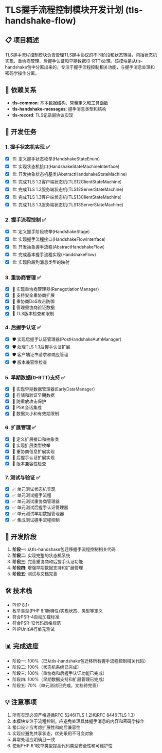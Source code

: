 # TLS握手流程控制模块开发计划 (tls-handshake-flow)

## 📋 项目概述

TLS握手流程控制模块负责管理TLS握手协议的不同阶段和状态转换，包括状态机实现、重协商管理、后握手认证和早期数据(0-RTT)处理。该模块是从tls-handshake包中分离出来的，专注于握手流程控制相关功能，与握手消息处理和密码学操作分离。

## 🔄 依赖关系

- **tls-common**: 基本数据结构、常量定义和工具函数
- **tls-handshake-messages**: 握手消息类型和结构
- **tls-record**: TLS记录层协议实现

## 🚀 开发任务

### 1. 握手状态机实现 ✅

- [x] 🏗️ 定义握手状态枚举(HandshakeStateEnum)
- [x] 🏗️ 实现状态机接口(HandshakeStateMachineInterface) 
- [x] 🏗️ 开发抽象状态机基类(AbstractHandshakeStateMachine)
- [x] 🏗️ 完成TLS 1.2客户端状态机(TLS12ClientStateMachine)
- [x] 🏗️ 完成TLS 1.2服务端状态机(TLS12ServerStateMachine)
- [x] 🏗️ 完成TLS 1.3客户端状态机(TLS13ClientStateMachine)
- [x] 🏗️ 完成TLS 1.3服务端状态机(TLS13ServerStateMachine)

### 2. 握手流程控制 ✅

- [x] 🏗️ 定义握手阶段枚举(HandshakeStage)
- [x] 🏗️ 实现握手流程接口(HandshakeFlowInterface)
- [x] 🏗️ 开发抽象握手流程(AbstractHandshakeFlow)
- [x] 🏗️ 完成基本握手流程实现(HandshakeFlow)
- [x] 🏗️ 实现阶段到消息类型的映射

### 3. 重协商管理 ✅

- [x] 🔁 实现重协商管理器(RenegotiationManager)
- [x] 🔁 支持安全重协商扩展
- [x] 🔁 重协商DoS攻击防御
- [x] 🔁 管理重协商验证数据
- [x] 🔁 TLS版本检查和限制

### 4. 后握手认证 ✅

- [x] 🛡️ 实现后握手认证管理器(PostHandshakeAuthManager)
- [x] 🛡️ 处理TLS 1.3后握手认证扩展
- [x] 🛡️ 客户端证书请求和响应管理
- [x] 🛡️ 版本兼容性检查

### 5. 早期数据(0-RTT)支持 ✅

- [x] 🚀 实现早期数据管理器(EarlyDataManager)
- [x] 🚀 存储和验证早期数据
- [x] 🚀 防重放攻击保护
- [x] 🚀 PSK会话集成
- [x] 🚀 数据大小和有效期限制

### 6. 扩展管理 ✅

- [x] 🧩 定义扩展接口和抽象类
- [x] 🧩 实现扩展类型枚举
- [x] 🧩 重协商信息扩展实现
- [x] 🧩 后握手认证扩展实现
- [x] 🧩 版本兼容性检查

### 7. 测试与验证 ✅

- [x] ✅ 单元测试状态机实现
- [x] ✅ 单元测试握手流程
- [x] ✅ 单元测试重协商管理器
- [x] ✅ 单元测试后握手认证管理器
- [x] ✅ 单元测试早期数据管理器
- [x] ✅ 集成测试握手流程控制

## 📅 开发阶段

1. **阶段一**: 从tls-handshake包迁移握手流程控制相关代码
2. **阶段二**: 实现完整的状态机系统
3. **阶段三**: 完善重协商和后握手认证功能
4. **阶段四**: 增强早期数据支持和扩展管理
5. **阶段五**: 测试与文档完善

## 🛠️ 技术栈

- PHP 8.1+
- 枚举类型(PHP 8.1新特性)实现状态、类型等定义
- 符合PSR-4自动加载标准
- 符合PSR-12代码风格规范
- PHPUnit进行单元测试

## 📊 完成进度

- 阶段一: 100%（已从tls-handshake包迁移所有握手流程控制相关代码）
- 阶段二: 100%（状态机系统已完成）
- 阶段三: 100%（重协商和后握手认证功能已完成）
- 阶段四: 100%（早期数据支持和扩展管理已完成）
- 阶段五: 70%（单元测试已完成，文档待完善）

## 💡 注意事项

1. 所有实现必须严格遵循RFC 5246(TLS 1.2)和RFC 8446(TLS 1.3)
2. 本模块专注于流程控制，应避免处理具体握手消息的内容和密码学操作
3. 接口设计应考虑扩展性和向后兼容性
4. 实现应避免共享状态，优先采用不可变对象
5. 异常处理应明确且一致
6. 使用PHP 8.1枚举类型提高代码类型安全性和可维护性 
